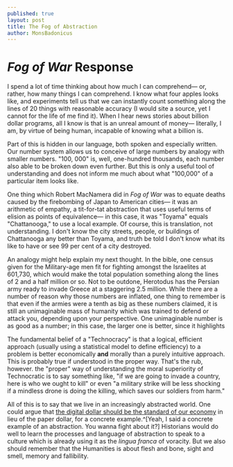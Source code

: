 ```yaml
---
published: true
layout: post
title: The Fog of Abstraction
author: MonsBadonicus
---
```


# *Fog of War* Response

I spend a lot of time thinking about how much I can comprehend— or, rather, how many things I can comprehend. I know what four apples looks like, and experiments tell us that we can instantly count something along the lines of 20 things with reasonable accuracy (I would site a source, yet I cannot for the life of me find it). When I hear news stories about billion dollar programs, all I know is that is an unreal amount of money— literally, I am, by virtue of being human, incapable of knowing what a billion is.

Part of this is hidden in our language, both spoken and especially written. Our number system allows us to conceive of large numbers by analogy with smaller numbers. "100, 000" is, well, one-hundred thousands, each number also able to be broken down even further. But this is only a useful tool of understanding and does not inform me much about what "100,000" of a particular item looks like. 

One thing which Robert MacNamera did in *Fog of War* was to equate deaths caused by the firebombing of Japan to American cities— it was an arithmetic of empathy, a tit-for-tat abstraction that uses useful terms of elision as points of equivalence— in this case, it was "Toyama" equals "Chattanooga," to use a local example. Of course, this is translation, not understanding. I don't know the city streets, people, or buildings of Chattanooga any better than Toyama, and truth be told I don't know what its like to have or see 99 per cent of a city destroyed.  

An analogy might help explain my next thought. In the bible, one census given for the Military-age men fit for fighting amongst the Israelites at 601,730, which would make the total population something along the lines of 2 and a half million or so. Not to be outdone, Herotodus has the Persian army ready to invade Greece at a staggering 2.5 million. While there are a number of reason why those numbers are inflated, one thing to remember is that even if the armies were a tenth as big as these numbers claimed, it is still an unimaginable mass of humanity which was trained to defend or attack you, depending upon your perspective. One unimaginable number is as good as a number; in this case, the larger one is better, since it highlights 


The fundamental belief of a "Technocracy" is that a logical, efficient approach (usually using a statistical model to define efficiency) to a problem is better economically __and__ morally than a purely intuitive approach. This is probably true if understood in the proper way. That's the rub, however. the "proper" way of understanding the moral superiority of Technocratic is to say something like, "if we are going to invade a country, here is who we ought to kill" or even "a military strike will be less shocking if a mindless drone is doing the killing, which saves our soldiers from harm." 

All of this is to say that we live in an increasingly abstracted world. One could argue that [the digital dollar should be the standard of our economy](http://blog.supplysideliberal.com/post/62693219358/how-and-why-to-eliminate-the-zero-lower-bound-a) in lieu of the paper dollar,  for a concrete example.^[Yeah, I said a concrete example of an abstraction.  You wanna fight about it?] Historians would do well to learn the processes and language of abstraction to speak to a culture which is already using it as the *lingua franca* of voracity. But we also should remember that the Humanities is about flesh and bone, sight and smell, memory and fallibility.